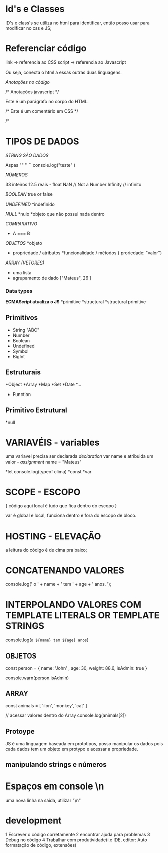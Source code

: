 


# Id's e Classes
ID's e class's se utiliza no html para identificar, então posso usar para modificar no css e JS;


# Referenciar código
link -> referencia ao CSS
script -> referencia ao Javascript

Ou seja, conecta o html a essas outras duas linguagens. 


*Anotações no código*

/* Anotações javascript */


<!-- Este é um comentário em HTML -->
<p>Este é um parágrafo no corpo do HTML.</p>


/* Este é um comentário em CSS */


/*

# TIPOS DE DADOS 

*STRING SÃO DADOS*

Aspas
""
''
``
console.log("teste"  ) 

*NÚMEROS*

33 inteiros
12.5 reais - float
NaN // Not a Number
Infinity // infinito


*BOOLEAN*
true or false

*UNDEFINED*
*indefinido

*NULL*
*nulo
*objeto que não possui nada dentro

*COMPARATIVO*
* A === B

*OBJETOS*
*objeto
* propriedade / atributos
*funcionalidade / métodos
{ proriedade: "valor"}


*ARRAY (VETORES)*
* uma lista
* agrupamento de dado
["Mateus", 26 ]



### Data types

**ECMAScript atualiza o JS**
*primitive
*structural
*structural primitive


## Primitivos
* String "ABC"
* Number
* Boolean
* Undefined
* Symbol
* BigInt

## Estruturais
*Object
   *Array
   *Map
   *Set
   *Date
   *...


* Function

## Primitivo Estrutural
*null


# VARIAVÉIS - variables

uma variavel precisa ser declarada *declaration* var name
 e atribuida um valor - *assignment* name = "Mateus"

*let console.log(typeof clima)
*const
*var

 # SCOPE - ESCOPO
{
código aqui
local é tudo que fica dentro do escopo
}

var é global e local, funciona dentro e fora do escopo de bloco.


# HOSTING - ELEVAÇÃO
a leitura do código é de cima pra baixo;


# CONCATENANDO VALORES 
console.log(' o ' + name + ' tem ' + age + ' anos. ');

# INTERPOLANDO VALORES COM TEMPLATE LITERALS OR TEMPLATE STRINGS
console.log(`o ${name} tem ${age} anos`)

## OBJETOS 

const person = {
name: 'John' ,
age: 30,
weight: 88.6,
isAdmin: true
}

console.warn(person.isAdmin)

## ARRAY

const animals = [
'lion',
'monkey',
'cat'
]

// acessar valores dentro do Array
console.log(animals[2])

## Protoype
JS é uma linguagem baseada em prototipos, posso manipular os dados pois cada dados tem um objeto em protypo e acessar a propriedade.

## manipulando strings e números


# Espaços em console \n

uma nova linha na saída, utilizar "\n" 


# development

1 Escrever o código corretamente
2 encontrar ajuda para problemas
3 Debug no código
4 Trabalhar com produtividade(i.e IDE, editor: Auto formatação de código, extensões)